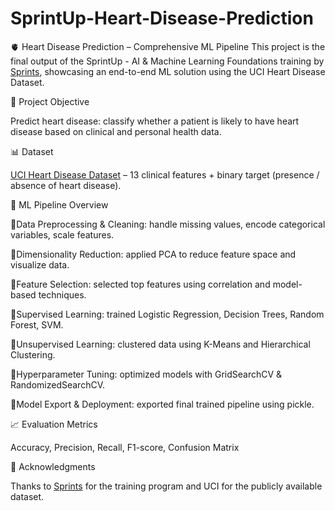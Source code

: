 # SprintUp-Heart-Disease-Prediction
🫀 Heart Disease Prediction – Comprehensive ML Pipeline
This project is the final output of the SprintUp - AI & Machine Learning Foundations training by [Sprints](https://sprints.ai/), showcasing an end-to-end ML solution using the UCI Heart Disease Dataset.

🎯 Project Objective

Predict heart disease: classify whether a patient is likely to have heart disease based on clinical and personal health data.

📊 Dataset

[UCI Heart Disease Dataset](https://archive.ics.uci.edu/ml/datasets/heart+Disease) – 13 clinical features + binary target (presence / absence of heart disease).

🚀 ML Pipeline Overview

🔹Data Preprocessing & Cleaning: handle missing values, encode categorical variables, scale features.

🔹Dimensionality Reduction: applied PCA to reduce feature space and visualize data.

🔹Feature Selection: selected top features using correlation and model-based techniques.

🔹Supervised Learning: trained Logistic Regression, Decision Trees, Random Forest, SVM.

🔹Unsupervised Learning: clustered data using K-Means and Hierarchical Clustering.

🔹Hyperparameter Tuning: optimized models with GridSearchCV & RandomizedSearchCV.

🔹Model Export & Deployment: exported final trained pipeline using pickle.

📈 Evaluation Metrics

Accuracy, Precision, Recall, F1-score, Confusion Matrix

🙏 Acknowledgments

Thanks to [Sprints](https://sprints.ai/) for the training program and UCI for the publicly available dataset.
